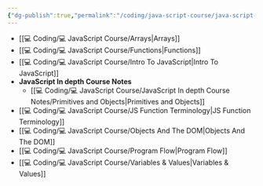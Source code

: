 ```yaml
---
{"dg-publish":true,"permalink":"/coding/java-script-course/java-script-course/","dgPassFrontmatter":true,"noteIcon":"3","created":"2023-11-14T21:08:36.533+05:30","updated":"2024-02-23T16:54:29.694+05:30"}
---
```



- [[💻 Coding/💻 JavaScript Course/Arrays\|Arrays]]
- [[💻 Coding/💻 JavaScript Course/Functions\|Functions]]
- [[💻 Coding/💻 JavaScript Course/Intro To JavaScript\|Intro To JavaScript]]
- **JavaScript In depth Course Notes**
	- [[💻 Coding/💻 JavaScript Course/JavaScript In depth Course Notes/Primitives and Objects\|Primitives and Objects]]
- [[💻 Coding/💻 JavaScript Course/JS Function Terminology\|JS Function Terminology]]
- [[💻 Coding/💻 JavaScript Course/Objects And The DOM\|Objects And The DOM]]
- [[💻 Coding/💻 JavaScript Course/Program Flow\|Program Flow]]
- [[💻 Coding/💻 JavaScript Course/Variables & Values\|Variables & Values]]

